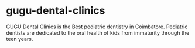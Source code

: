 # gugu-dental-clinics
GUGU Dental Clinics is the Best pediatric dentistry in Coimbatore. Pediatric dentists are dedicated to the oral health of kids from immaturity through the teen years.
